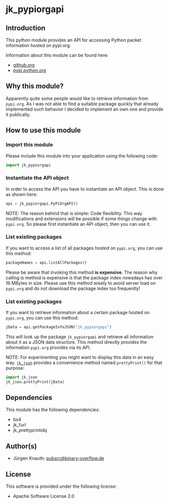 jk_pypiorgapi
==========

Introduction
------------

This python module provides an API for accessing Python packet information hosted on pypi.org.

Information about this module can be found here:

* [github.org](https://github.com/jkpubsrc/python-module-jk-pypiorgapi)
* [pypi.python.org](https://pypi.python.org/pypi/jk_pypiorgapi)

Why this module?
----------------

Apparently quite some people would like to retrieve information from `pypi.org`. As I was not able to find a suitable package quickly that already implemented
such behavior I decided to implement an own one and provide it publically.

How to use this module
----------------------

### Import this module

Please include this module into your application using the following code:

```python
import jk_pypiorgapi
```

### Instantiate the API object

In order to access the API you have to instantiate an API object. This is done as shown here:

```python
api = jk_pypiorgapi.PyPiOrgAPI()
```

NOTE: The reason behind that is simple: Code flexibility.
This way modifications and extensions will be possible if some things change with `pypi.org`.
So please first instantiate an API object, then you can use it.

### List existing packages

If you want to access a list of all packages hosted on `pypi.org`, you can use this method:

```python
packageNames = api.listAllPackages()
```

Please be aware that invoking this method **is expensive**. The reason why calling is method is expensive is that the package index nowadays has over 16 MBytes in size.
Please use this method wisely to avoid server load on `pypi.org` and do not download the package index too frequently!

### List existing packages

If you want to retrieve information about a certain package hosted on `pypi.org`, you can use this method:

```python
jData = api.getPackageInfoJSON("jk_pypiorgapi")
```

This will look up the package `jk_pypiorgapi` and retrieve all information about it as a JSON data structure. This method directly provides the information `pypi.org` provides
via its API.

NOTE: For experimenting you might want to display this data in an easy way. [`jk_json`](https://pypi.org/project/jk-json/) provides a convenience method named `prettyPrint()` for that purpose:

```python
import jk_json
jk_json.prettyPrint(jData)
```

Dependencies
-------------------

This module has the following dependencies:

* bs4
* jk_furl
* jk_prettyprintobj

Author(s)
-------------------

* Jürgen Knauth: pubsrc@binary-overflow.de

License
-------

This software is provided under the following license:

* Apache Software License 2.0



